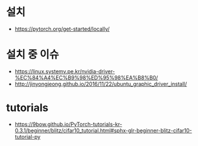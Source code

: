 # 설치
- https://pytorch.org/get-started/locally/

# 설치 중 이슈
- https://linux.systemv.pe.kr/nvidia-driver-%EC%84%A4%EC%B9%98%ED%95%98%EA%B8%B0/
- http://jinyongjeong.github.io/2016/11/22/ubuntu_graphic_driver_install/

# tutorials
- https://9bow.github.io/PyTorch-tutorials-kr-0.3.1/beginner/blitz/cifar10_tutorial.html#sphx-glr-beginner-blitz-cifar10-tutorial-py
